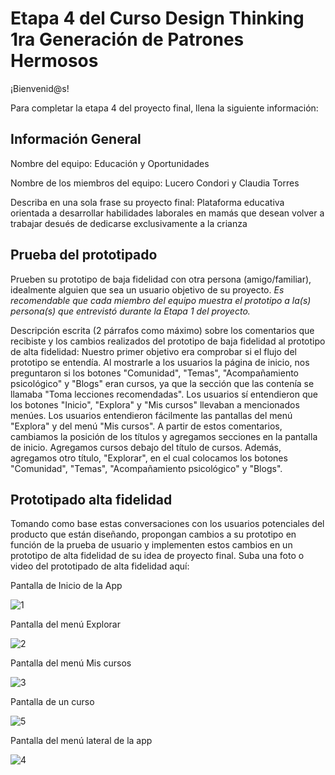 # Etapa 4 del Curso Design Thinking 1ra Generación de Patrones Hermosos

¡Bienvenid@s!

Para completar la etapa 4 del proyecto final, llena la siguiente información:

## Información General

Nombre del equipo: Educación y Oportunidades

Nombre de los miembros del equipo: Lucero Condori y Claudia Torres

Describa en una sola frase su proyecto final: Plataforma educativa orientada a desarrollar habilidades laborales en mamás que desean volver a trabajar desués de dedicarse exclusivamente a la crianza

## Prueba del prototipado

Prueben su prototipo de baja fidelidad con otra persona (amigo/familiar), idealmente alguien que sea un usuario objetivo de su proyecto. 
_Es recomendable que cada miembro del equipo muestra el prototipo a la(s) persona(s) que entrevistó durante la Etapa 1 del proyecto._

Descripción escrita (2 párrafos como máximo) sobre los comentarios que recibiste y los cambios realizados del prototipo de baja fidelidad al prototipo de alta fidelidad:
Nuestro primer objetivo era comprobar si el flujo del prototipo se entendía. Al mostrarle a los usuarios la página de inicio, nos preguntaron si los botones "Comunidad", "Temas", "Acompañamiento psicológico" y "Blogs" eran cursos, ya que la sección que las contenía se llamaba "Toma lecciones recomendadas". Los usuarios sí entendieron que los botones "Inicio", "Explora" y "Mis cursos" llevaban a mencionados menúes. Los usuarios entendieron fácilmente las pantallas del menú "Explora" y del menú "Mis cursos". 
A partir de estos comentarios, cambiamos la posición de los títulos y agregamos secciones en la pantalla de inicio. Agregamos cursos debajo del título de cursos. Además, agregamos otro título, "Explorar", en el cual colocamos los botones "Comunidad", "Temas", "Acompañamiento psicológico" y "Blogs".


## Prototipado alta fidelidad

Tomando como base estas conversaciones con los usuarios potenciales del producto que están diseñando, propongan cambios a su prototipo en función de la prueba de usuario y implementen estos cambios en un prototipo de alta fidelidad de su idea de proyecto final. Suba una foto o video del prototipado de alta fidelidad aquí:

Pantalla de Inicio de la App

![1](https://user-images.githubusercontent.com/126629262/235039621-b091e285-566f-4768-a731-135133ca96d8.png)

Pantalla del menú Explorar

![2](https://user-images.githubusercontent.com/126629262/235039730-82c0d694-6848-48fb-a0f0-9a4e4337e6fe.png)

Pantalla del menú Mis cursos

![3](https://user-images.githubusercontent.com/126629262/235039829-95d8c2db-0224-43a0-864b-a6d5aeb3f1b7.png)

Pantalla de un curso

![5](https://user-images.githubusercontent.com/126629262/235039981-2226b830-2f04-4b81-9998-347b27ea12a0.png)

Pantalla del menú lateral de la app

![4](https://user-images.githubusercontent.com/126629262/235040037-29d5ee28-c27d-4760-91ad-5e964ed05052.png)
